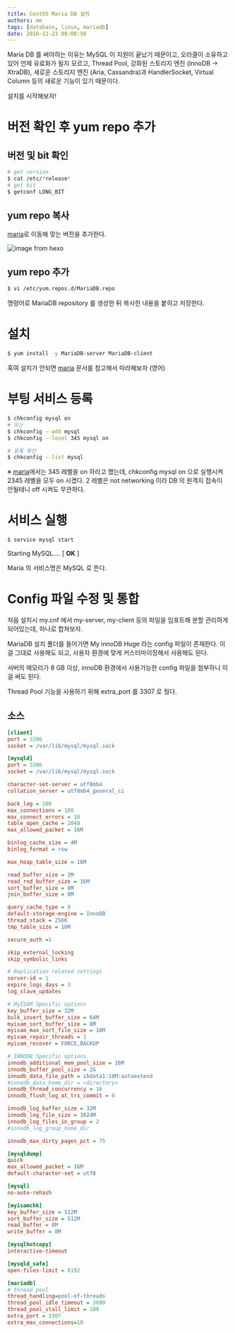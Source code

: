 ```yaml
---
title: CentOS Maria DB 설치
authors: me
tags: [database, linux, mariadb]
date: 2016-12-23 08:08:50
---
```


Maria DB 를 써야하는 이유는
MySQL 이 지원이 끝났기 때문이고, 오라클이 소유하고 있어 언제 유료화가 될지 모르고,
Thread Pool, 강화된 스토리지 엔진 (InnoDB -> XtraDB), 새로운 스토리지 엔진 (Aria, Cassandra)과 HandlerSocket, Virtual Column 등의 새로운 기능이 있기 때문이다.

설치를 시작해보자!

# 버전 확인 후 yum repo 추가

## 버전 및 bit 확인

```bash
# get version
$ cat /etc/*release*
# get bit
$ getconf LONG_BIT
```

## yum repo 복사

[maria](https://downloads.mariadb.org/mariadb/repositories/#mirror=kaist&distro=CentOS&distro_release=centos6-amd64--centos6&version=10.1)로 이동해 맞는 버전을 추가한다.

![image from hexo](https://i.imgur.com/X3A73UI.png)

## yum repo 추가

```bash
$ vi /etc/yum.repos.d/MariaDB.repo
```

명령어로 MariaDB repository 를 생성한 뒤 복사한 내용을 붙히고 저장한다.

# 설치

```bash
$ yum install -y MariaDB-server MariaDB-client
```

혹여 설치가 안되면 [maria](https://mariadb.com/kb/en/mariadb/yum/) 문서를 참고해서 따라해보자 (영어)

# 부팅 서비스 등록

```bash
$ chkconfig mysql on
# 또는
$ chkconfig --add mysql
$ chkconfig --level 345 mysql on

# 등록 확인
$ chkconfig --list mysql
```

※ [maria](https://mariadb.com/kb/en/mariadb/starting-and-stopping-mariadb-automatically/)에서는 345 레벨을 on 하라고 했는데, chkconfig mysql on 으로 실행시켜 2345 레벨을 모두 on 시켰다.
2 레벨은 not networking 이라 DB 의 원격지 접속이 안될테니 off 시켜도 무관하다.

# 서비스 실행

```bash
$ service mysql start
```

Starting MySQL.... [ **OK** ]

Maria 의 서비스명은 MySQL 로 뜬다.

# Config 파일 수정 및 통합

처음 설치시 my.cnf 에서 my-server, my-client 등의 파일을 임포트해 분할 관리하게 되어있는데,
하나로 합쳐보자.

MariaDB 설치 폴더를 들어가면 My innoDB Huge 라는 config 파일이 존재한다.
이걸 그대로 사용해도 되고, 사용자 환경에 맞게 커스터마이징해서 사용해도 된다.

서버의 메모리가 8 GB 이상, innoDB 환경에서 사용가능한 config 파일을 첨부하니 이걸 써도 된다.

Thread Pool 기능을 사용하기 위해 extra_port 를 3307 로 줬다.

## 소스

```ini title="my.cnf"
[client]
port = 3306
socket = /var/lib/mysql/mysql.sock

[mysqld]
port = 3306
socket = /var/lib/mysql/mysql.sock

character-set-server = utf8mb4
collation_server = utf8mb4_general_ci

back_log = 100
max_connections = 100
max_connect_errors = 10
table_open_cache = 2048
max_allowed_packet = 16M

binlog_cache_size = 4M
binlog_format = row

max_heap_table_size = 16M

read_buffer_size = 2M
read_rnd_buffer_size = 16M
sort_buffer_size = 8M
join_buffer_size = 8M

query_cache_type = 0
default-storage-engine = InnoDB
thread_stack = 256K
tmp_table_size = 16M

secure_auth =1

skip_external_locking
skip_symbolic_links

# Replication related settings
server-id = 1
expire_logs_days = 3
log_slave_updates

# MyISAM Specific options
key_buffer_size = 32M
bulk_insert_buffer_size = 64M
myisam_sort_buffer_size = 8M
myisam_max_sort_file_size = 16M
myisam_repair_threads = 1
myisam_recover = FORCE,BACKUP

# INNODB Specific options
innodb_additional_mem_pool_size = 16M
innodb_buffer_pool_size = 2G
innodb_data_file_path = ibdata1:10M:autoextend
#innodb_data_home_dir = <directory>
innodb_thread_concurrency = 16
innodb_flush_log_at_trx_commit = 0

innodb_log_buffer_size = 32M
innodb_log_file_size = 1024M
innodb_log_files_in_group = 2
#innodb_log_group_home_dir

innodb_max_dirty_pages_pct = 75

[mysqldump]
quick
max_allowed_packet = 16M
default-character-set = utf8

[mysql]
no-auto-rehash

[myisamchk]
key_buffer_size = 512M
sort_buffer_size = 512M
read_buffer = 8M
write_buffer = 8M

[mysqlhotcopy]
interactive-timeout

[mysqld_safe]
open-files-limit = 8192

[mariadb]
# thread pool
thread_handling=pool-of-threads
thread_pool_idle_timeout = 3600
thread_pool_stall_limit = 100
extra_port = 3307
extra_max_connections=10
```
